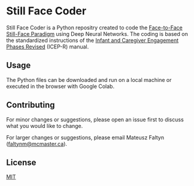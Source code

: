 # Still Face Coder

Still Face Coder is a Python repositry created to code the [Face-to-Face Still-Face Paradigm](https://blogs.scientificamerican.com/thoughtful-animal/ed-tronick-and-the-8220-still-face-experiment-8221/) using Deep Neural Networks. The coding is based on the standardized instructions of the [Infant and Caregiver Engagement Phases Revised](https://www.researchgate.net/publication/325689546_S1_File/data/5b1e646c45851587f2a01303/pone0194763s001.pdf) (ICEP-R) manual. 

## Usage

The Python files can be downloaded and run on a local machine or executed in the browser with Google Colab. 

## Contributing

For minor changes or suggestions, please open an issue first to discuss what you would like to change. 

For larger changes or suggestions, please email Mateusz Faltyn (faltynm@mcmaster.ca). 

## License

[MIT](https://choosealicense.com/licenses/mit/)
